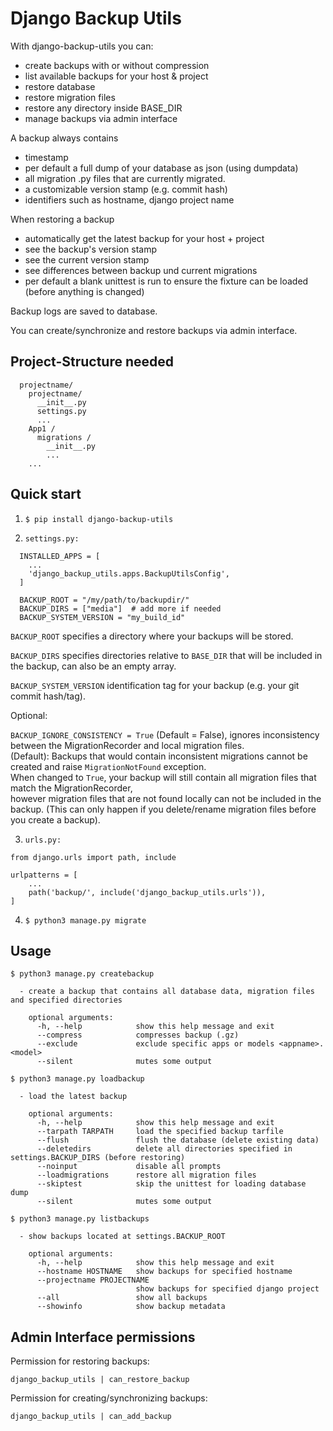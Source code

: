 # Django Backup Utils

With django-backup-utils you can:

- create backups with or without compression
- list available backups for your host & project
- restore database
- restore migration files
- restore any directory inside BASE_DIR
- manage backups via admin interface

A backup always contains

- timestamp
- per default a full dump of your database as json (using dumpdata)
- all migration .py files that are currently migrated.
- a customizable version stamp (e.g. commit hash)
- identifiers such as hostname, django project name

When restoring a backup

- automatically get the latest backup for your host + project
- see the backup's version stamp
- see the current version stamp
- see differences between backup und current migrations
- per default a blank unittest is run to ensure the fixture can be loaded (before anything is changed)

Backup logs are saved to database.  

You can create/synchronize and restore backups via admin interface.

## Project-Structure needed

```
  projectname/
    projectname/
      __init__.py
      settings.py
      ...
    App1 /
      migrations /
        __init__.py
        ...
    ...
```

## Quick start

1. ``$ pip install django-backup-utils``


2. ``settings.py:``

```
  INSTALLED_APPS = [
    ...
    'django_backup_utils.apps.BackupUtilsConfig',
  ]

  BACKUP_ROOT = "/my/path/to/backupdir/"
  BACKUP_DIRS = ["media"]  # add more if needed
  BACKUP_SYSTEM_VERSION = "my_build_id"
```

``BACKUP_ROOT`` specifies a directory where your backups will be stored.

``BACKUP_DIRS`` specifies directories relative to ``BASE_DIR`` that will be included in the backup, can also be an empty array.

``BACKUP_SYSTEM_VERSION`` identification tag for your backup (e.g. your git commit hash/tag).

Optional:

``BACKUP_IGNORE_CONSISTENCY = True`` (Default = False), ignores inconsistency between the MigrationRecorder and local migration files.  
(Default): Backups that would contain inconsistent migrations cannot be created and raise ``MigrationNotFound`` exception.  
When changed to ``True``, your backup will still contain all migration files that match the MigrationRecorder,   
however migration files that are not found locally can not be included in the backup. (This can only happen if you delete/rename migration files before you create a backup).  


3. ``urls.py:``

```
from django.urls import path, include

urlpatterns = [
    ...
    path('backup/', include('django_backup_utils.urls')),
]
```

4. ``$ python3 manage.py migrate``


## Usage

``$ python3 manage.py createbackup``

```
  - create a backup that contains all database data, migration files and specified directories

    optional arguments:
      -h, --help            show this help message and exit
      --compress            compresses backup (.gz)
      --exclude             exclude specific apps or models <appname>.<model>
      --silent              mutes some output
```

``$ python3 manage.py loadbackup``

```
  - load the latest backup

    optional arguments:
      -h, --help            show this help message and exit
      --tarpath TARPATH     load the specified backup tarfile
      --flush               flush the database (delete existing data)
      --deletedirs          delete all directories specified in settings.BACKUP_DIRS (before restoring)
      --noinput             disable all prompts
      --loadmigrations      restore all migration files
      --skiptest            skip the unittest for loading database dump
      --silent              mutes some output
```

``$ python3 manage.py listbackups``

```
  - show backups located at settings.BACKUP_ROOT

    optional arguments:
      -h, --help            show this help message and exit
      --hostname HOSTNAME   show backups for specified hostname
      --projectname PROJECTNAME
                            show backups for specified django project
      --all                 show all backups
      --showinfo            show backup metadata
```


## Admin Interface permissions

Permission for restoring backups:  

``django_backup_utils | can_restore_backup``

Permission for creating/synchronizing backups:

``django_backup_utils | can_add_backup``